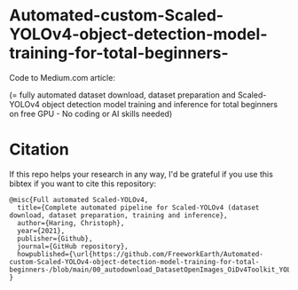 # Automated-custom-Scaled-YOLOv4-object-detection-model-training-for-total-beginners-

Code to Medium.com article:


(= fully automated dataset download, dataset preparation and Scaled-YOLOv4 object detection model training and inference for total beginners on free GPU - No coding or AI skills needed)



# Citation
If this repo helps your research in any way, I'd be grateful if you use  this bibtex if you want to cite this repository:
```
@misc{Full automated Scaled-YOLOv4,
  title={Complete automated pipeline for Scaled-YOLOv4 (dataset download, dataset preparation, training and inference},
  author={Haring, Christoph},
  year={2021},
  publisher={Github},
  journal={GitHub repository},
  howpublished={\url{https://github.com/FreeworkEarth/Automated-custom-Scaled-YOLOv4-object-detection-model-training-for-total-beginners-/blob/main/00_autodownload_DatasetOpenImages_OiDv4Toolkit_YOLO_annotation.ipynb}},
}


